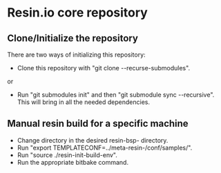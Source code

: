 # Resin.io core repository

## Clone/Initialize the repository

There are two ways of initializing this repository:
* Clone this repository with "git clone --recurse-submodules".

or

* Run "git submodules init" and then "git submodule sync --recursive". This will bring in all the needed dependencies.

## Manual resin build for a specific machine
* Change directory in the desired resin-bsp-<target> directory.
* Run "export TEMPLATECONF=../meta-resin-<target>/conf/samples/".
* Run "source ./resin-init-build-env".
* Run the appropriate bitbake command.
